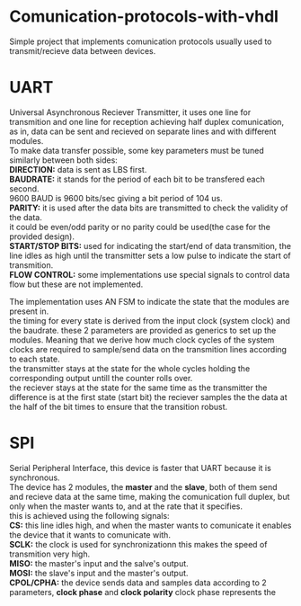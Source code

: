 # Comunication-protocols-with-vhdl  
Simple project that implements comunication protocols usually used to transmit/recieve data
between devices.
# UART 
Universal Asynchronous Reciever Transmitter, it uses one line for transmition and one line for reception achieving 
half duplex comunication, as in, data can be sent and recieved on separate lines and with different modules.  
To make data transfer possible, some key parameters must be tuned similarly between both sides:  
**DIRECTION:** data is sent as LBS first.  
**BAUDRATE:** it stands for the period of each bit to be transfered each second.  
9600 BAUD is 9600 bits/sec giving a bit period of 104 us.  
**PARITY:** it is used after the data bits are transmitted to check the validity of the data.  
it could be even/odd parity or no parity could be used(the case for the provided design).  
**START/STOP BITS:** used for indicating the start/end of data transmition, the line idles as high until the transmitter sets 
a low pulse to indicate the start of transmition.  
**FLOW CONTROL:** some implementations use special signals to control data flow but these are not implemented.   

The implementation uses AN FSM to indicate the state that the modules are present in.  
the timing for every state is derived from the input clock (system clock) and the baudrate.
these 2 parameters are provided as generics to set up the modules. Meaning that we derive how much clock cycles of the 
system clocks are required to sample/send data on the transmition lines according to each state.  
the transmitter stays at the state  for the whole cycles holding the corresponding output untill the counter rolls over.  
the reciever stays at the state for the same time as the transmitter the difference is at the first state (start bit) the 
reciever samples the the data at the half of the bit times to ensure that the transition robust.

# SPI
Serial Peripheral Interface, this device is faster that UART because it is synchronous.  
The device has 2 modules, the **master** and the **slave**, both of them send and recieve data at the same time, making the 
comunication full duplex, but only when the master wants to, and at the rate that it specifies.  
this is achieved using the following signals:  
**CS:** this line idles high, and when the master wants to comunicate it enables the device that it wants to comunicate with.  
**SCLK:** the clock is used for synchronizationn this makes the speed of transmition very high.  
**MISO:** the master's input and the salve's output.    
**MOSI:** the slave's input and the master's output.  
**CPOL/CPHA:** the device sends data and samples data according to 2 parameters, **clock phase** and **clock polarity**
clock phase represents the 
